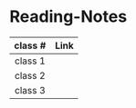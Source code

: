 # Reading-Notes
| class # | Link |
|:-------:|:----:|
| class 1 |      |
| class 2 |      |
| class 3 |      |
